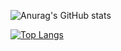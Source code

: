 
![Anurag's GitHub stats](https://github-readme-stats.vercel.app/api?username=anuraghazra&show_icons=true&bg_color=00000000)                    <div style="width: 200px;">
<a href="https://github.com/SeuPerfilAqui/github-readme-stats">
  <img src="https://github-readme-stats.vercel.app/api/top-langs/?username=striker765&langs_count=8" alt="Top Langs" />
</a>
</div>
